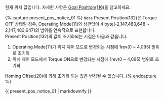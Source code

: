 현재 위치 값입니다. 자세한 사항은 [Goal Position(116)](#goal-position116)을 참고하세요.

{% capture present_pos_notice_01 %}
`Note` Present Position(132)은 Torque OFF 상태일 경우, Operating Mode(11)와 상관없이 4 byte(-2,147,483,648 ~ 2,147,483,647)의 범위를 연속적으로 표현합니다.  
Present Position(132)의 값이 초기화되는 시점은 다음과 같습니다.
1. Operating Mode(11)가 위치 제어 모드로 변경되는 시점에 1rev(0 ~ 4,095) 범위로 초기화
2. 위치 제어 모드에서 Torque ON으로 변경되는 시점에 1rev(0 ~ 4,095) 범위로 초기화

Homing Offset(20)에 의해 초기화 되는 값은 변경될 수 있습니다.
{% endcapture %}

<div class="notice">
  {{ present_pos_notice_01 | markdownify }}
</div>
